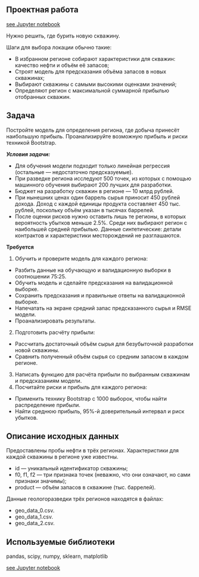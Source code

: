 ## Проектная работа

[see Jupyter notebook](https://github.com/Nikorosva76/Student-projects/blob/main/Neft_region_profit/neft_region_profit.ipynb)

Нужно решить, где бурить новую скважину.

Шаги для выбора локации обычно такие:
- В избранном регионе собирают характеристики для скважин: качество нефти и объём её запасов;
- Строят модель для предсказания объёма запасов в новых скважинах;
- Выбирают скважины с самыми высокими оценками значений;
- Определяют регион с максимальной суммарной прибылью отобранных скважин.

## Задача
Постройте модель для определения региона, где добыча принесёт наибольшую прибыль. Проанализируйте возможную прибыль и риски техникой Bootstrap.

***Условия задачи:***
- Для обучения модели подходит только линейная регрессия (остальные — недостаточно предсказуемые).
- При разведке региона исследуют 500 точек, из которых с помощью машинного обучения выбирают 200 лучших для разработки.
- Бюджет на разработку скважин в регионе — 10 млрд рублей.
- При нынешних ценах один баррель сырья приносит 450 рублей дохода. Доход с каждой единицы продукта составляет 450 тыс. рублей, поскольку объём указан в тысячах баррелей.
- После оценки рисков нужно оставить лишь те регионы, в которых вероятность убытков меньше 2.5%. Среди них выбирают регион с наибольшей средней прибылью.
Данные синтетические: детали контрактов и характеристики месторождений не разглашаются.

**Требуется**

1. Обучить и проверите модель для каждого региона:
- Разбить данные на обучающую и валидационную выборки в соотношении 75:25.
- Обучить модель и сделайте предсказания на валидационной выборке.
- Сохранить предсказания и правильные ответы на валидационной выборке.
- Напечатать на экране средний запас предсказанного сырья и RMSE модели.
- Проанализировать результаты.

2. Подготовить расчёту прибыли:
- Рассчитать достаточный объём сырья для безубыточной разработки новой скважины. 
- Сравнить полученный объём сырья со средним запасом в каждом регионе.
3. Написать функцию для расчёта прибыли по выбранным скважинам и предсказаниям модели.
4. Посчитайте риски и прибыль для каждого региона:
- Применить технику Bootstrap с 1000 выборок, чтобы найти распределение прибыли.
- Найти среднюю прибыль, 95%-й доверительный интервал и риск убытков.

## Описание исходных данных
Предоставлены пробы нефти в трёх регионах. Характеристики для каждой скважины в регионе уже известны.
- id — уникальный идентификатор скважины;
- f0, f1, f2 — три признака точек (неважно, что они означают, но сами признаки значимы);
- product — объём запасов в скважине (тыс. баррелей).

Данные геологоразведки трёх регионов находятся в файлах:
- geo_data_0.csv. 
- geo_data_1.csv. 
- geo_data_2.csv. 


## Используемые библиотеки
pandas, scipy, numpy, sklearn, matplotlib

[see Jupyter notebook](https://github.com/Nikorosva76/Student-projects/blob/main/Neft_region_profit/neft_region_profit.ipynb)
